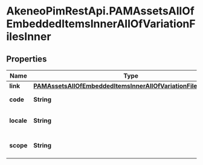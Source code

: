 # AkeneoPimRestApi.PAMAssetsAllOfEmbeddedItemsInnerAllOfVariationFilesInner

## Properties

Name | Type | Description | Notes
------------ | ------------- | ------------- | -------------
**link** | [**PAMAssetsAllOfEmbeddedItemsInnerAllOfVariationFilesInnerLink**](PAMAssetsAllOfEmbeddedItemsInnerAllOfVariationFilesInnerLink.md) |  | [optional] 
**code** | **String** | Code of the variation | [optional] 
**locale** | **String** | Locale code of the variation | [optional] 
**scope** | **String** | Channel code of the variation | [optional] 


